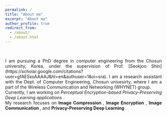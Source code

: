 ```yaml
---
permalink: /
title: "About me"
excerpt: "About me"
author_profile: true
redirect_from: 
  - /about/
  - /about.html
---
```

<br>
<p align="justify">
I am pursuing a PhD degree in computer engineering from the Chosun university, Korea, under the supervision of Prof. [Seokjoo Shin](https://scholar.google.com/citations?user=gfAE5xoAAAAJ&hl=en&authuser=1&oi=sra). I am a research assistant with the Dept. of Computer Engineering, Chosun univesirty, where I am a part of the Wireless Communication and Networking (WHYNET) group.

<br>
Currently, I am working on <i> Perceptual Encryption-based Privacy-Preserving Deep Learning applications </i>.

<br>
My research focuses on <b> Image Compression </b>, <b> Image Encryption </b>, <b> Image Communication </b>, and <b> Privacy-Preserving Deep Learning </b>.
</p>